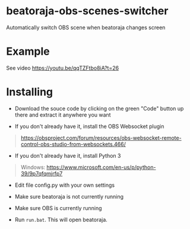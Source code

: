 # beatoraja-obs-scenes-switcher
Automatically switch OBS scene when beatoraja changes screen

# Example

See video https://youtu.be/qqTZFtbo8iA?t=26

# Installing

- Download the souce code by clicking on the green "Code" button up there and extract it anywhere you want

- If you don't already have it, install the OBS Websocket plugin
> https://obsproject.com/forum/resources/obs-websocket-remote-control-obs-studio-from-websockets.466/

- If you don't already have it, install Python 3  
> Windows: https://www.microsoft.com/en-us/p/python-39/9p7qfqmjrfp7

- Edit file config.py with your own settings

- Make sure beatoraja is not currently running

- Make sure OBS is currently running
- Run `run.bat`. This will open beatoraja.

